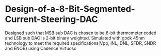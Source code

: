 # Design-of-a-8-Bit-Segmented-Current-Steering-DAC
Designed such that MSB sub DAC is chosen to be 6-bit thermometer coded and LSB sub DAC is 2-bit
binary weighted.
Simulated with gpdk 45nm technology to meet the required specifications(Vpp, INL, DNL, SFDR, SNDR
and ENOB) using Cadence Virtuoso
